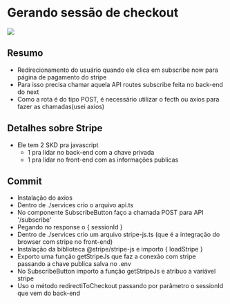 # Gerando sessão de checkout

![](https://imgur.com/teFKdXi.gif)

## Resumo
* Redirecionamento do usuário quando ele clica em subscribe now para página de pagamento do stripe
* Para isso precisa chamar aquela API routes subscribe feita no back-end do next
* Como a rota é do tipo POST, é necessário utilizar o fecth ou axios para fazer as chamadas(usei axios)

## Detalhes sobre Stripe
* Ele tem 2 SKD pra javascript
  - 1 pra lidar no back-end com a chave privada
  - 1 pra lidar no front-end com as informações publicas

## Commit 
* Instalação do axios
* Dentro de ./services crio o arquivo api.ts 
* No componente SubscribeButton faço a chamada POST para API '/subscribe'
* Pegando no response o { sessionId }
* Dentro de ./services crio um arquivo stripe-js.ts (que é a integração do browser com stripe no front-end)
* Instalação da biblioteca @stripe/stripe-js e importo { loadStripe }
* Exporto uma função getStripeJs que faz a conexão com stripe passando a chave publica salva no .env
* No SubscribeButton importo a função getStripeJs e atribuo a variável stripe
* Uso o método redirectiToCheckout passando por parâmetro o sessionId que vem do back-end